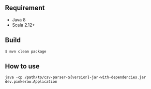 ## Requirement
- Java 8
- Scala 2.12+

## Build
```shell
$ mvn clean package
```
## How to use
```shell
java -cp /path/to/csv-parser-${version}-jar-with-dependencies.jar dev.pinkeraw.Application
```